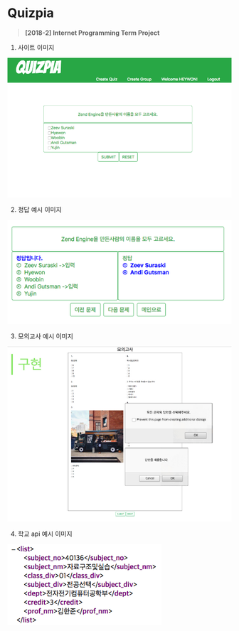 # Quizpia
> **[2018-2] Internet Programming Term Project**



1. 사이트 이미지

![quizpia_web_img](md_img/quizpia_web_img.png)

2. 정답 예시 이미지

![quizpia_correct_img](md_img/quizpia_correct_img.png)

3. 모의고사 예시 이미지

![quizpia_mogo_img](md_img/quizpia_mogo_img.jpg)

4. 학교 api 예시 이미지

![quizpia_api_img](md_img/quizpia_api_img.png)